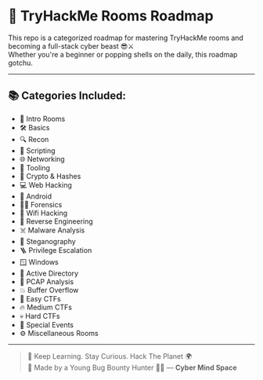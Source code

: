# 🧠 TryHackMe Rooms Roadmap

This repo is a categorized roadmap for mastering TryHackMe rooms and becoming a full-stack cyber beast 😎⚔️  
Whether you're a beginner or popping shells on the daily, this roadmap gotchu.

---

## 📚 Categories Included:

- 👶 Intro Rooms  
- 🛠️ Basics  
- 🔍 Recon  
- 🐍 Scripting  
- 🌐 Networking  
- 🧰 Tooling  
- 🔐 Crypto & Hashes  
- 💻 Web Hacking  
- 📱 Android  
- 🕵️‍♀️ Forensics  
- 📡 Wifi Hacking  
- 🔄 Reverse Engineering  
- ☠️ Malware Analysis  
- 🧙 Steganography  
- 🪜 Privilege Escalation  
- 🪟 Windows  
- 🧱 Active Directory  
- 🧾 PCAP Analysis  
- 💥 Buffer Overflow  
- 🧩 Easy CTFs  
- 🔥 Medium CTFs  
- 💀 Hard CTFs  
- 🎉 Special Events  
- ⚙️ Miscellaneous Rooms  

---

> 🧠 Keep Learning. Stay Curious. Hack The Planet 🌍  
> 🚀 Made by a Young Bug Bounty Hunter 🧑‍💻 — **Cyber Mind Space**

